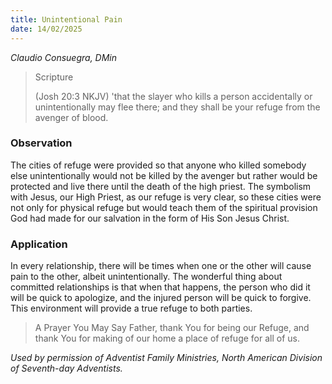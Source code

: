 ```yaml
---
title: Unintentional Pain
date: 14/02/2025
---
```


_Claudio Consuegra, DMin_

> <p>Scripture</p>
> (Josh 20:3 NKJV) 'that the slayer who kills a person accidentally or unintentionally may flee there; and they shall be your refuge from the avenger of blood.

### Observation

The cities of refuge were provided so that anyone who killed somebody else unintentionally would not be killed by the avenger but rather would be protected and live there until the death of the high priest. The symbolism with Jesus, our High Priest, as our refuge is very clear, so these cities were not only for physical refuge but would teach them of the spiritual provision God had made for our salvation in the form of His Son Jesus Christ.

### Application

In every relationship, there will be times when one or the other will cause pain to the other, albeit unintentionally. The wonderful thing about committed relationships is that when that happens, the person who did it will be quick to apologize, and the injured person will be quick to forgive. This environment will provide a true refuge to both parties.

> <callout>A Prayer You May Say</callout>
> Father, thank You for being our Refuge, and thank You for making of our home a place of refuge for all of us.

_Used by permission of Adventist Family Ministries, North American Division of Seventh-day Adventists._